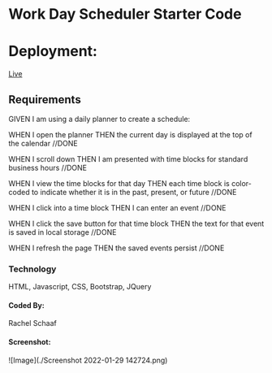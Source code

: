 # Work Day Scheduler Starter Code

# Deployment: 
[Live](https://raesii.github.io/work-day-scheduler/)

## Requirements
GIVEN I am using a daily planner to create a schedule:

WHEN I open the planner
THEN the current day is displayed at the top of the calendar //DONE

WHEN I scroll down
THEN I am presented with time blocks for standard business hours //DONE


WHEN I view the time blocks for that day
THEN each time block is color-coded to indicate whether it is in the past, present, or future //DONE 

WHEN I click into a time block
THEN I can enter an event //DONE


WHEN I click the save button for that time block
THEN the text for that event is saved in local storage //DONE


WHEN I refresh the page
THEN the saved events persist //DONE

### Technology
HTML, Javascript, CSS, Bootstrap, JQuery

#### Coded By:
Rachel Schaaf

#### Screenshot:

![Image](./Screenshot 2022-01-29 142724.png)
